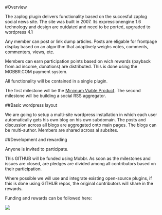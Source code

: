 #Overview

The zaplog plugin delivers functionality based on the succesful zaplog social news site. The site was built in 2007. Its expressionengine 1.6 technology and design are outdated and need to be ported, upgraded to wordpress 4.1

Any member can post or link dump articles. Posts are eligable for frontpage display based on an algorithm that adaptively weighs votes, comments, commenters, views, etc. 

Members can earn participation points based on wich rewards (payback from ad income, donations) are distributed. This is done using the MOBBR.COM payment system.

All functionality will be contained in a single plugin.

The first milestone will be the <a href="https://github.com/patricksavalle/zaplog-wordpress-plugin/milestones/Minimum%20viable%20product">Minimum Viable Product</a>. The second milestone will be building a social RSS aggregator.

##Basic wordpress layout

We are going to setup a multi-site wordpress installation in which each user automatically gets his own blog on his own subdomain. The posts and discussion across all blogs are aggregated onto main pages. The blogs can be multi-author. Members are shared across al subsites.

##Development and rewarding

Anyone is invited to participate.

This GITHUB will be funded using Mobbr. As soon as the milestones and issues are closed, are pledges are divided among all contributors based on their participation.

Where possible we will use and integrate existing open-source plugins, if this is done using GITHUB repos, the original contributors will share in the rewards. 

Funding and rewards can be followed here:

<a href="https://mobbr.com/#/task/aHR0cHM6Ly9naXRodWIuY29tL3BhdHJpY2tzYXZhbGxlL3phcGxvZy13b3JkcHJlc3MtcGx1Z2luL21pbGVzdG9uZXMvTWluaW11bSUyMHZpYWJsZSUyMHByb2R1Y3Q="><img src="https://api.mobbr.com/button/eb342f159522ccde16500ce9abc34391/medium"/></a>
